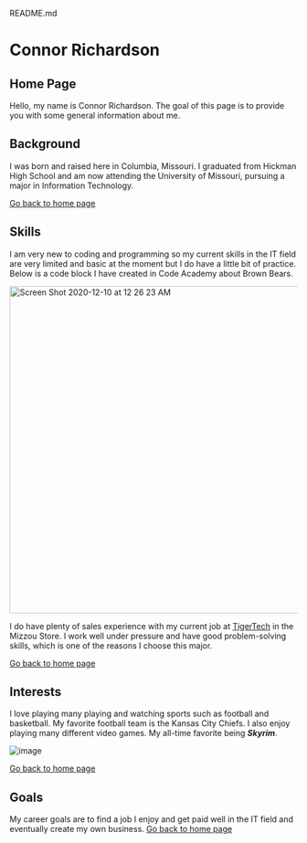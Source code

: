 README.md
# Connor Richardson
## Home Page
Hello, my name is Connor Richardson. The goal of this page is to provide you with some general information about me.

## Background
I was born and raised here in Columbia, Missouri. I graduated from Hickman High School and am now attending the University of Missouri, pursuing a major in Information Technology. 

[Go back to home page](./README.md)

## Skills
I am very new to coding and programming so my current skills in the IT field are very limited and basic at the moment but I do have a little bit of practice. Below is a code block I have created in Code Academy about Brown Bears.

<img width="573" alt="Screen Shot 2020-12-10 at 12 26 23 AM" src="https://user-images.githubusercontent.com/75334721/101729965-c6c4ab00-3a7e-11eb-8697-17383ff00c86.png">

I do have plenty of sales experience with my current job at [TigerTech](./https://www.themizzoustore.com/t-tigertech.aspx) in the Mizzou Store. I work well under pressure and have good problem-solving skills, which is one of the reasons I choose this major.

[Go back to home page](./README.md)

## Interests
I love playing many playing and watching sports such as football and basketball. My favorite football team is the Kansas City Chiefs. I also enjoy playing many different video games. My all-time favorite being **_Skyrim_**. 

![image](https://user-images.githubusercontent.com/75334721/101730154-21f69d80-3a7f-11eb-891e-115a69d2605f.jpeg)

[Go back to home page](./README.md)

## Goals
My career goals are to find a job I enjoy and get paid well in the IT field and eventually create my own business.
[Go back to home page](./README.md)
